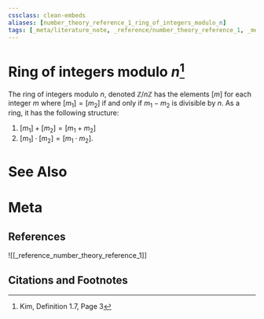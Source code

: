 ```yaml
---
cssclass: clean-embeds
aliases: [number_theory_reference_1_ring_of_integers_modulo_n]
tags: [_meta/literature_note, _reference/number_theory_reference_1, _meta/definition, _meta/notation]
---
```

# Ring of integers modulo $n$[^1]
The ring of integers modulo $n$, denoted $\mathbb{Z}/n\mathbb{Z}$ has the elements $[m]$ for each integer $m$ where $[m_1] = [m_2]$ if and only if $m_1-m_2$ is divisible by $n$. As a ring, it has the following structure:

1. $[m_1] + [m_2] = [m_1+m_2]$
2. $[m_1] \cdot [m_2] = [m_1 \cdot m_2]$.


# See Also

# Meta
## References
![[_reference_number_theory_reference_1]]

## Citations and Footnotes
[^1]: Kim, Definition 1.7, Page 3